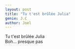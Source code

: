 ```yaml
---
layout: post
title: "Tu t'est brûlée Julia"
genie: J.C
author: Joel
---
```


Tu t'est brûlée Julia
<br>
Boh... presque pas

